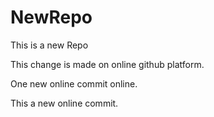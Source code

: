 # NewRepo
This is a new Repo

This change is made on online github platform.

One new online commit online.


This a new online commit.
